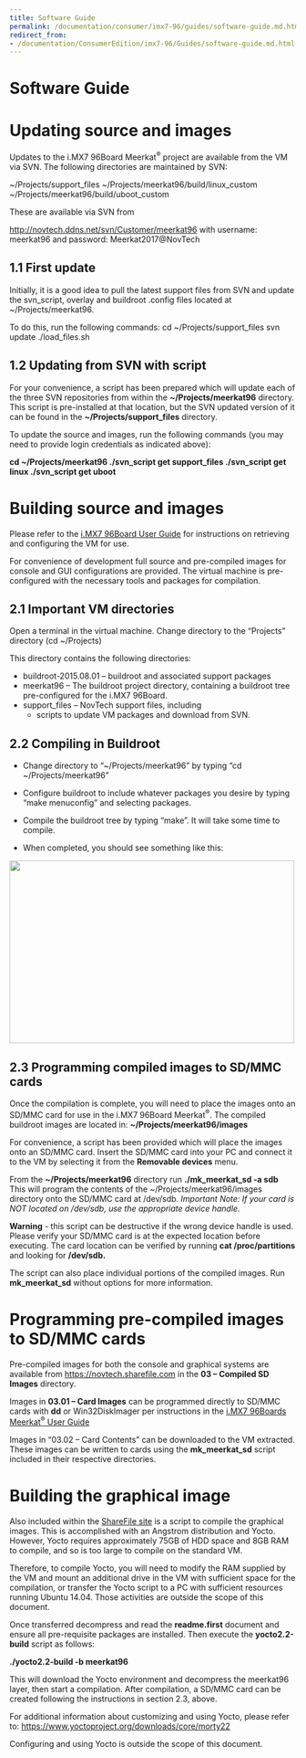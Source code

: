 ```yaml
---
title: Software Guide
permalink: /documentation/consumer/imx7-96/guides/software-guide.md.html
redirect_from:
- /documentation/ConsumerEdition/imx7-96/Guides/software-guide.md.html
---
```

# Software Guide

# Updating source and images

Updates to the i.MX7 96Board Meerkat<sup>®</sup> project are available from the VM via SVN.
The following directories are maintained by SVN:

~/Projects/support_files
~/Projects/meerkat96/build/linux_custom
~/Projects/meerkat96/build/uboot_custom

These are available via SVN from

http://novtech.ddns.net/svn/Customer/meerkat96
with username: meerkat96
and password: Meerkat2017@NovTech

## 1.1	First update

Initially, it is a good idea to pull the latest support files from SVN and update the svn_script, overlay and buildroot .config files located at ~/Projects/meerkat96.

To do this, run the following commands:
cd ~/Projects/support_files
svn update
./load_files.sh

## 1.2	Updating from SVN with script

For your convenience, a script has been prepared which will update each of the three SVN repositories from within the **~/Projects/meerkat96** directory. This script is pre-installed at that location, but the SVN updated version of it can be found in the **~/Projects/support_files** directory.

To update the source and images, run the following commands (you may need to provide login credentials as indicated above):

**cd ~/Projects/meerkat96
./svn_script get support_files
./svn_script get linux
./svn_script get uboot**

# Building source and images


Please refer to the [i.MX7 96Board User Guide](guides/user-guide.md) for instructions on retrieving and configuring the VM for use.

For convenience of development full source and pre-compiled images for console and GUI configurations are provided. The virtual machine is pre-configured with the necessary tools and packages for compilation.

## 2.1	Important VM directories

Open a terminal in the virtual machine.
Change directory to the “Projects” directory (cd ~/Projects)

This directory contains the following directories:
 - buildroot-2015.08.01 – buildroot and associated support packages
 - meerkat96 – The buildroot project directory, containing a buildroot tree pre-configured for the i.MX7 96Board.
 - support_files – NovTech support files, including
   - scripts to update VM packages and download from SVN.

## 2.2	Compiling in Buildroot

 - Change directory to “~/Projects/meerkat96” by typing “cd ~/Projects/meerkat96”

 - Configure buildroot to include whatever packages you desire by typing “make menuconfig” and selecting packages.

 - Compile the buildroot tree by typing “make”. It will take some time to compile.

 - When completed, you should see something like this:

 <img src="https://github.com/nazik5/documentation/blob/master/consumer/imx7-96/additional-docs/images/images-software/completed-compilation-buildroot.png?raw=true" data-canonical-src="https://github.com/nazik5/documentation/blob/master/consumer/imx7-96/additional-docs/images/images-software/completed-compilation-buildroot.png?raw=true" width="500" height="320" />

## 2.3	Programming compiled images to SD/MMC cards

Once the compilation is complete, you will need to place the images onto an SD/MMC card for use in the i.MX7 96Board Meerkat<sup>®</sup>. The compiled buildroot images are located in: **~/Projects/meerkat96/images**

For convenience, a script has been provided which will place the images onto an SD/MMC card.
Insert the SD/MMC card into your PC and connect it to the VM by selecting it from the **Removable devices** menu.

From the **~/Projects/meerkat96** directory run **./mk_meerkat_sd -a sdb**
This will program the contents of the ~/Projects/meerkat96/images directory onto the SD/MMC card at /dev/sdb.
*Important Note: If your card is NOT located on /dev/sdb, use the appropriate device handle.*

**Warning** - this script can be destructive if the wrong device handle is used. Please verify your SD/MMC card is at the expected location before executing. The card location can be verified by running **cat /proc/partitions** and looking for **/dev/sdb.**

The script can also place individual portions of the compiled images. Run **mk_meerkat_sd** without options for more information.

#	Programming pre-compiled images to SD/MMC cards

Pre-compiled images for both the console and graphical systems are available from https://novtech.sharefile.com in the **03 – Compiled SD Images** directory.

Images in **03.01 – Card Images** can be programmed directly to SD/MMC cards with **dd** or Win32DiskImager per instructions in the [i.MX7 96Boards Meerkat<sup>®</sup> User Guide](/user-guide.md)

Images in “03.02 – Card Contents” can be downloaded to the VM extracted. These images can be written to cards using the **mk_meerkat_sd** script included in their respective directories.

#	Building the graphical image

Also included within the [ShareFile site](https://novtech.sharefile.com) is a script to compile the graphical images. This is accomplished with an Angstrom distribution and Yocto.  However, Yocto requires approximately 75GB of HDD space and 8GB RAM to compile, and so is too large to compile on the standard VM.

Therefore, to compile Yocto, you will need to modify the RAM supplied by the VM and mount an additional drive in the VM with sufficient space for the compilation, or transfer the Yocto script to a PC with sufficient resources running Ubuntu 14.04. Those activities are outside the scope of this document.

Once transferred decompress and read the **readme.first** document and ensure all pre-requisite packages are installed. Then execute the **yocto2.2-build** script as follows:

**./yocto2.2-build -b meerkat96**

This will download the Yocto environment and decompress the meerkat96 layer, then start a compilation. After compilation, a SD/MMC card can be created following the instructions in section 2.3, above.

For additional information about customizing and using Yocto, please refer to: https://www.yoctoproject.org/downloads/core/morty22

Configuring and using Yocto is outside the scope of this document.
